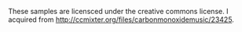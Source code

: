 These samples are licensced under the creative commons license. I acquired from http://ccmixter.org/files/carbonmonoxidemusic/23425.
